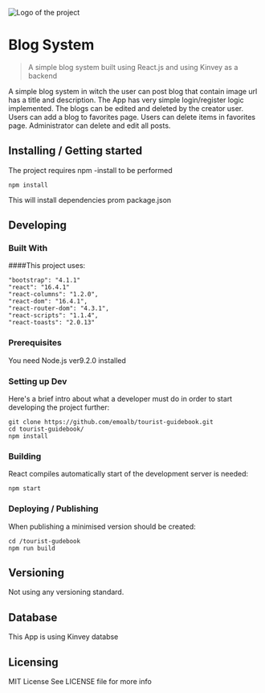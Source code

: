 ![Logo of the project](../public/favicon.ico)

# Blog System
> A simple blog system built using React.js and using Kinvey as a backend

A simple blog system in witch the user can post blog that contain image url has a title and description.
The App has very simple login/register logic implemented.
The blogs can be edited and deleted by the creator user.
Users can add a blog to favorites page.
Users can delete items in favorites page.
Administrator can delete and edit all posts.


## Installing / Getting started

The project requires npm -install to be performed

```shell
npm install
```

This will install dependencies prom package.json

## Developing

### Built With

####This project uses:

    "bootstrap": "4.1.1"   
    "react": "16.4.1"    
    "react-columns": "1.2.0",    
    "react-dom": "16.4.1",
    "react-router-dom": "4.3.1",
    "react-scripts": "1.1.4",
    "react-toasts": "2.0.13"

### Prerequisites
You need Node.js ver9.2.0 installed

### Setting up Dev

Here's a brief intro about what a developer must do in order to start developing
the project further:

```shell
git clone https://github.com/emoalb/tourist-guidebook.git
cd tourist-guidebook/
npm install
```


### Building

React compiles automatically start of the development server is needed:

```shell
npm start
```


### Deploying / Publishing
When publishing a minimised version should be created:
```shell
cd /tourist-gudebook
npm run build
```
## Versioning

Not using any versioning standard.

## Database

This App is using Kinvey databse
## Licensing

MIT License 
See LICENSE file for more info